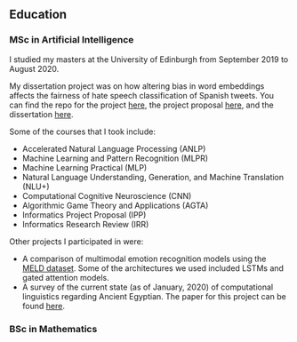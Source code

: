 ## Education

### MSc in Artificial Intelligence

I studied my masters at the University of Edinburgh from September 2019 to August 2020.

My dissertation project was on how altering bias in word embeddings affects the fairness of hate speech classification of Spanish tweets. You can find the repo for the project [here](https://github.com/rimusa/embedding_bias), the project proposal [here](https://github.com/rimusa/embedding_bias/blob/master/documents/MSc_Dissertation.pdf), and the dissertation [here](https://github.com/rimusa/embedding_bias/blob/master/documents/MSc_Dissertation.pdf).

Some of the courses that I took include:

- Accelerated Natural Language Processing (ANLP)
- Machine Learning and Pattern Recognition (MLPR)
- Machine Learning Practical (MLP)
- Natural Language Understanding, Generation, and Machine Translation (NLU+)
- Computational Cognitive Neuroscience (CNN)
- Algorithmic Game Theory and Applications (AGTA)
- Informatics Project Proposal (IPP)
- Informatics Research Review (IRR)

Other projects I participated in were:

- A comparison of multimodal emotion recognition models using the [MELD dataset](https://affective-meld.github.io/). Some of the architectures we used included LSTMs and gated attention models.
- A survey of the current state (as of January, 2020) of computational linguistics regarding Ancient Egyptian. The paper for this project can be found [here](../documents/IRR_Final.pdf).

### BSc in Mathematics